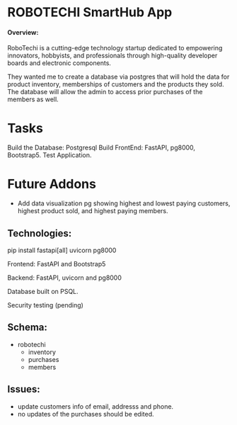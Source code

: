# ROBOTECHI SmartHub App

#### Overview:

RoboTechi is a cutting-edge technology startup dedicated to empowering innovators, hobbyists, and professionals through high-quality developer boards and electronic components. 

They wanted me to create a database via postgres that will hold the data for product inventory, memberships of customers and the products they sold. The database will allow the admin to access prior purchases of the members as well. 


# Tasks

Build the Database: Postgresql
Build FrontEnd: FastAPI, pg8000, Bootstrap5.
Test Application.


# Future Addons
- Add data visualization pg showing highest and lowest paying customers, highest product sold, and highest paying members.


## Technologies:

pip install fastapi[all] uvicorn pg8000

Frontend: FastAPI and Bootstrap5

Backend: FastAPI, uvicorn and pg8000    

Database built on PSQL.

Security testing (pending)


## Schema:
- robotechi
    - inventory
    - purchases
    - members




## Issues:
- update customers info of email, addresss and phone. 
- no updates of the purchases should be edited.





